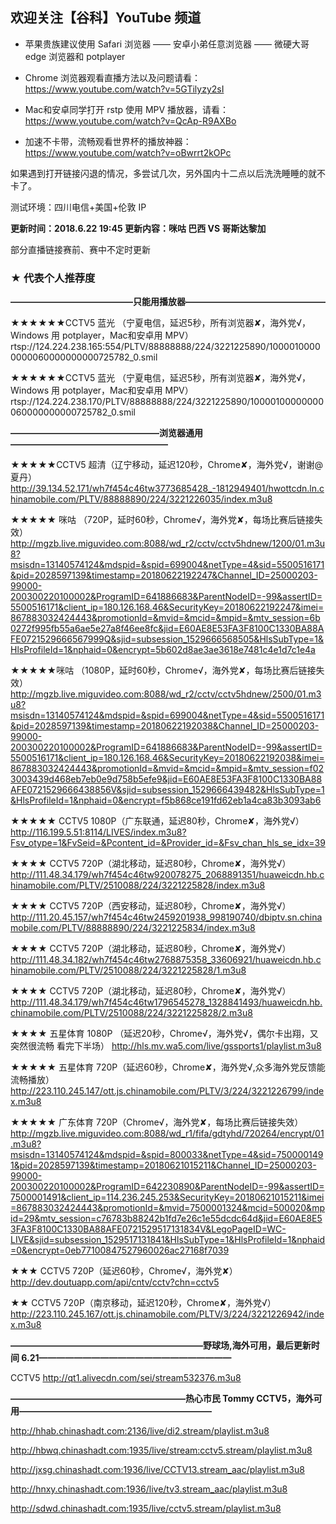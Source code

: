 ## 欢迎关注【谷科】YouTube 频道

* 苹果贵族建议使用 Safari 浏览器 —— 安卓小弟任意浏览器 —— 微硬大哥 edge 浏览器和 potplayer

* Chrome 浏览器观看直播方法以及问题请看：https://www.youtube.com/watch?v=5GTilyzy2sI

* Mac和安卓同学打开 rstp 使用 MPV 播放器，请看：https://www.youtube.com/watch?v=QcAp-R9AXBo

* 加速不卡带，流畅观看世界杯的播放神器：https://www.youtube.com/watch?v=oBwrrt2kOPc

如果遇到打开链接闪退的情况，多尝试几次，另外国内十二点以后洗洗睡睡的就不卡了。

测试环境：四川电信+美国+伦敦 IP



****更新时间：2018.6.22  19:45 更新内容：咪咕 巴西 VS 哥斯达黎加****

部分直播链接赛前、赛中不定时更新



### ★ 代表个人推荐度

****——————————————只能用播放器————————————————****

★★★★★★CCTV5 蓝光 （宁夏电信，延迟5秒，所有浏览器✘，海外党√，Windows 用 potplayer，Mac和安卓用 MPV）
rtsp://124.224.238.165:554/PLTV/88888888/224/3221225890/10000100000000060000000000725782_0.smil 


★★★★★★CCTV5 蓝光 （宁夏电信，延迟5秒，所有浏览器✘，海外党√，Windows 用 potplayer，Mac和安卓用 MPV）
rtsp://124.224.238.170/PLTV/88888888/224/3221225890/10000100000000060000000000725782_0.smil



****—————————————————浏览器通用——————————————————****

★★★★★CCTV5 超清（辽宁移动，延迟120秒，Chrome✘，海外党√，谢谢@夏丹）
http://39.134.52.171/wh7f454c46tw3773685428_-1812949401/hwottcdn.ln.chinamobile.com/PLTV/88888890/224/3221226035/index.m3u8

★★★★★ 咪咕 （720P，延时60秒，Chrome√，海外党✘，每场比赛后链接失效）
http://mgzb.live.miguvideo.com:8088/wd_r2/cctv/cctv5hdnew/1200/01.m3u8?msisdn=13140574124&mdspid=&spid=699004&netType=4&sid=5500516171&pid=2028597139&timestamp=20180622192247&Channel_ID=25000203-99000-200300220100002&ProgramID=641886683&ParentNodeID=-99&assertID=5500516171&client_ip=180.126.168.46&SecurityKey=20180622192247&imei=867883032424443&promotionId=&mvid=&mcid=&mpid=&mtv_session=6b0272f995fb55a6ae5e27a8f46ee8fc&jid=E60AE8E53FA3F8100C1330BA88AFE0721529666567999Q&sjid=subsession_1529666568505&HlsSubType=1&HlsProfileId=1&nphaid=0&encrypt=5b602d8ae3ae3618e7481c4e1d7c1e4a

★★★★★咪咕 （1080P，延时60秒，Chrome√，海外党✘，每场比赛后链接失效）
http://mgzb.live.miguvideo.com:8088/wd_r2/cctv/cctv5hdnew/2500/01.m3u8?msisdn=13140574124&mdspid=&spid=699004&netType=4&sid=5500516171&pid=2028597139&timestamp=20180622192038&Channel_ID=25000203-99000-200300220100002&ProgramID=641886683&ParentNodeID=-99&assertID=5500516171&client_ip=180.126.168.46&SecurityKey=20180622192038&imei=867883032424443&promotionId=&mvid=&mcid=&mpid=&mtv_session=f023003439d468eb7eb0e9d758b5efe9&jid=E60AE8E53FA3F8100C1330BA88AFE0721529666438856V&sjid=subsession_1529666439482&HlsSubType=1&HlsProfileId=1&nphaid=0&encrypt=f5b868ce191fd62eb1a4ca83b3093ab6

★★★★★ CCTV5 1080P（广东联通，延迟80秒，Chrome✘，海外党√）
http://116.199.5.51:8114/LIVES/index.m3u8?Fsv_otype=1&FvSeid=&Pcontent_id=&Provider_id=&Fsv_chan_hls_se_idx=39

★★★★ CCTV5 720P（湖北移动，延迟80秒，Chrome✘，海外党√）
http://111.48.34.179/wh7f454c46tw920078275_2068891351/huaweicdn.hb.chinamobile.com/PLTV/2510088/224/3221225828/index.m3u8

★★★★ CCTV5 720P（西安移动，延迟80秒，Chrome✘，海外党√）
http://111.20.45.157/wh7f454c46tw2459201938_998190740/dbiptv.sn.chinamobile.com/PLTV/88888890/224/3221225834/index.m3u8

★★★★ CCTV5 720P（湖北移动，延迟80秒，Chrome✘，海外党√）
http://111.48.34.182/wh7f454c46tw2768875358_33606921/huaweicdn.hb.chinamobile.com/PLTV/2510088/224/3221225828/1.m3u8

★★★★ CCTV5 720P（湖北移动，延迟80秒，Chrome✘，海外党√）
http://111.48.34.179/wh7f454c46tw1796545278_1328841493/huaweicdn.hb.chinamobile.com/PLTV/2510088/224/3221225828/2.m3u8

★★★★ 五星体育 1080P （延迟20秒，Chrome√，海外党√，偶尔卡出翔，又突然很流畅 看完下半场）
http://hls.mv.wa5.com/live/gssports1/playlist.m3u8 

★★★★★ 五星体育 720P（延迟60秒，Chrome✘，海外党√,众多海外党反馈能流畅播放）
http://223.110.245.147/ott.js.chinamobile.com/PLTV/3/224/3221226799/index.m3u8 

★★★★★ 广东体育 720P（Chrome√，海外党✘，每场比赛后链接失效）
http://mgzb.live.miguvideo.com:8088/wd_r1/fifa/gdtyhd/720264/encrypt/01.m3u8?msisdn=13140574124&mdspid=&spid=800033&netType=4&sid=7500001491&pid=2028597139&timestamp=20180621015211&Channel_ID=25000203-99000-200300220100002&ProgramID=642230890&ParentNodeID=-99&assertID=7500001491&client_ip=114.236.245.253&SecurityKey=20180621015211&imei=867883032424443&promotionId=&mvid=7500001324&mcid=500020&mpid=29&mtv_session=c76783b88242b1fd7e26c1e55dcdc64d&jid=E60AE8E53FA3F8100C1330BA88AFE0721529517131834V&LegoPageID=WC-LIVE&sjid=subsession_1529517131841&HlsSubType=1&HlsProfileId=1&nphaid=0&encrypt=0eb77100847527960026ac27168f7039

★★★ CCTV5 720P（延迟60秒，Chrome√，海外党✘） 
http://dev.doutuapp.com/api/cntv/cctv?chn=cctv5 

★★ CCTV5 720P（南京移动，延迟120秒，Chrome✘，海外党√）
http://223.110.245.167/ott.js.chinamobile.com/PLTV/3/224/3221226942/index.m3u8




****——————————————————————野球场,海外可用，最后更新时间 6.21——————————————————————****

CCTV5   http://qt1.alivecdn.com/sei/stream532376.m3u8




****————————————————————热心市民 Tommy CCTV5，海外可用——————————————————————****

http://hhab.chinashadt.com:2136/live/di2.stream/playlist.m3u8

http://hbwq.chinashadt.com:1935/live/stream:cctv5.stream/playlist.m3u8

http://jxsg.chinashadt.com:1936/live/CCTV13.stream_aac/playlist.m3u8

http://hnxy.chinashadt.com:1936/live/tv3.stream_aac/playlist.m3u8

http://sdwd.chinashadt.com:1935/live/cctv5.stream/playlist.m3u8



